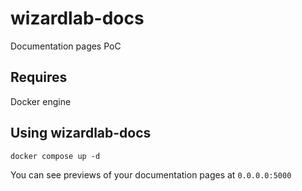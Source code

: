 # wizardlab-docs
Documentation pages PoC

## Requires
Docker engine

## Using wizardlab-docs

```
docker compose up -d
```
You can see previews of your documentation pages at `0.0.0.0:5000`

